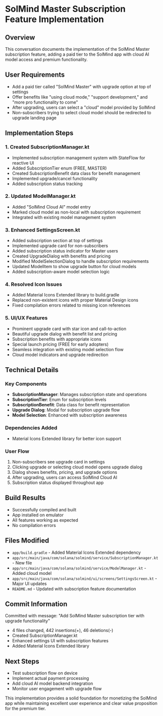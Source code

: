 # SolMind Master Subscription Feature Implementation

## Overview
This conversation documents the implementation of the SolMind Master subscription feature, adding a paid tier to the SolMind app with cloud AI model access and premium functionality.

## User Requirements
- Add a paid tier called "SolMind Master" with upgrade option at top of settings
- Offer benefits like "using cloud mode," "support development," and "more pro functionality to come"
- After upgrading, users can select a "cloud" model provided by SolMind
- Non-subscribers trying to select cloud model should be redirected to upgrade landing page

## Implementation Steps

### 1. Created SubscriptionManager.kt
- Implemented subscription management system with StateFlow for reactive UI
- Added SubscriptionTier enum (FREE, MASTER)
- Created SubscriptionBenefit data class for benefit management
- Implemented upgrade/cancel functionality
- Added subscription status tracking

### 2. Updated ModelManager.kt
- Added "SolMind Cloud AI" model entry
- Marked cloud model as non-local with subscription requirement
- Integrated with existing model management system

### 3. Enhanced SettingsScreen.kt
- Added subscription section at top of settings
- Implemented upgrade card for non-subscribers
- Added subscription status indicator for Master users
- Created UpgradeDialog with benefits and pricing
- Modified ModelSelectionDialog to handle subscription requirements
- Updated ModelItem to show upgrade button for cloud models
- Added subscription-aware model selection logic

### 4. Resolved Icon Issues
- Added Material Icons Extended library to build.gradle
- Replaced non-existent icons with proper Material Design icons
- Fixed compilation errors related to missing icon references

### 5. UI/UX Features
- Prominent upgrade card with star icon and call-to-action
- Beautiful upgrade dialog with benefit list and pricing
- Subscription benefits with appropriate icons
- Special launch pricing (FREE for early adopters)
- Seamless integration with existing model selection flow
- Cloud model indicators and upgrade redirection

## Technical Details

### Key Components
- **SubscriptionManager**: Manages subscription state and operations
- **SubscriptionTier**: Enum for subscription levels
- **SubscriptionBenefit**: Data class for benefit representation
- **Upgrade Dialog**: Modal for subscription upgrade flow
- **Model Selection**: Enhanced with subscription awareness

### Dependencies Added
- Material Icons Extended library for better icon support

### User Flow
1. Non-subscribers see upgrade card in settings
2. Clicking upgrade or selecting cloud model opens upgrade dialog
3. Dialog shows benefits, pricing, and upgrade options
4. After upgrading, users can access SolMind Cloud AI
5. Subscription status displayed throughout app

## Build Results
- Successfully compiled and built
- App installed on emulator
- All features working as expected
- No compilation errors

## Files Modified
- `app/build.gradle` - Added Material Icons Extended dependency
- `app/src/main/java/com/solana/solmind/service/SubscriptionManager.kt` - New file
- `app/src/main/java/com/solana/solmind/service/ModelManager.kt` - Added cloud model
- `app/src/main/java/com/solana/solmind/ui/screens/SettingsScreen.kt` - Major UI updates
- `README.md` - Updated with subscription feature documentation

## Commit Information
Committed with message: "Add SolMind Master subscription tier with upgrade functionality"
- 4 files changed, 442 insertions(+), 46 deletions(-)
- Created SubscriptionManager.kt
- Enhanced settings UI with subscription features
- Added Material Icons Extended library

## Next Steps
- Test subscription flow on device
- Implement actual payment processing
- Add cloud AI model backend integration
- Monitor user engagement with upgrade flow

This implementation provides a solid foundation for monetizing the SolMind app while maintaining excellent user experience and clear value proposition for the premium tier.